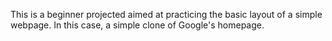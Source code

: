 This is a beginner projected aimed at practicing the basic layout of a simple webpage. In this case, a simple clone of Google's homepage.

